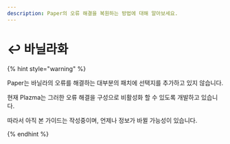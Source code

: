 ```yaml
---
description: Paper의 오류 해결을 복원하는 방법에 대해 알아보세요.
---
```


# ↩️ 바닐라화

{% hint style="warning" %}

Paper는 바닐라의 오류를 해결하는 대부분의 패치에 선택지를 추가하고 있지 않습니다.

현재 Plazma는 그러한 오류 해결을 구성으로 비활성화 할 수 있도록 개발하고 있습니다.

따라서 아직 본 가이드는 작성중이며, 언제나 정보가 바뀔 가능성이 있습니다.

{% endhint %}
